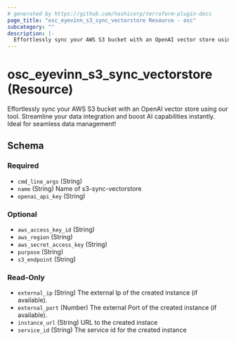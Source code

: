 ```yaml
---
# generated by https://github.com/hashicorp/terraform-plugin-docs
page_title: "osc_eyevinn_s3_sync_vectorstore Resource - osc"
subcategory: ""
description: |-
  Effortlessly sync your AWS S3 bucket with an OpenAI vector store using our tool. Streamline your data integration and boost AI capabilities instantly. Ideal for seamless data management!
---
```


# osc_eyevinn_s3_sync_vectorstore (Resource)

Effortlessly sync your AWS S3 bucket with an OpenAI vector store using our tool. Streamline your data integration and boost AI capabilities instantly. Ideal for seamless data management!



<!-- schema generated by tfplugindocs -->
## Schema

### Required

- `cmd_line_args` (String)
- `name` (String) Name of s3-sync-vectorstore
- `openai_api_key` (String)

### Optional

- `aws_access_key_id` (String)
- `aws_region` (String)
- `aws_secret_access_key` (String)
- `purpose` (String)
- `s3_endpoint` (String)

### Read-Only

- `external_ip` (String) The external Ip of the created instance (if available).
- `external_port` (Number) The external Port of the created instance (if available).
- `instance_url` (String) URL to the created instace
- `service_id` (String) The service id for the created instance
